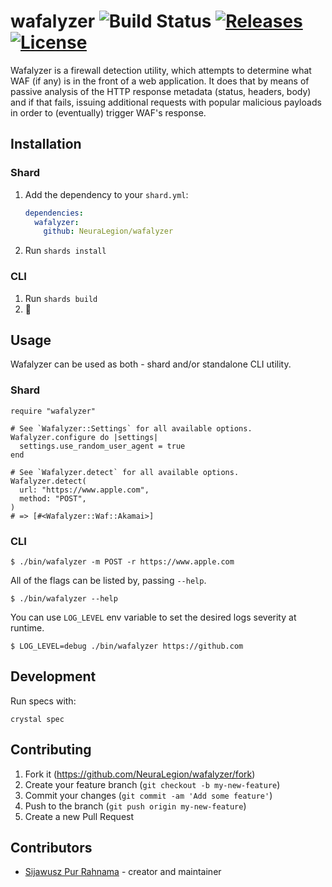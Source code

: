 # wafalyzer ![Build Status](https://github.com/NeuraLegion/wafalyzer/workflows/CI/badge.svg) [![Releases](https://img.shields.io/github/release/NeuraLegion/wafalyzer.svg)](https://github.com/NeuraLegion/wafalyzer/releases) [![License](https://img.shields.io/github/license/NeuraLegion/wafalyzer.svg)](https://github.com/NeuraLegion/wafalyzer/blob/master/LICENSE)

Wafalyzer is a firewall detection utility, which attempts to determine what WAF (if any) is in the front of a web application. It does that by means of passive analysis of the HTTP response metadata (status, headers, body) and if that fails, issuing additional requests with popular malicious payloads in order to (eventually) trigger WAF's response.

## Installation

### Shard

1. Add the dependency to your `shard.yml`:

   ```yaml
   dependencies:
     wafalyzer:
       github: NeuraLegion/wafalyzer
   ```

2. Run `shards install`

### CLI

1. Run `shards build`
2. 🐗

## Usage

Wafalyzer can be used as both - shard and/or standalone CLI utility.

### Shard

```crystal
require "wafalyzer"

# See `Wafalyzer::Settings` for all available options.
Wafalyzer.configure do |settings|
  settings.use_random_user_agent = true
end

# See `Wafalyzer.detect` for all available options.
Wafalyzer.detect(
  url: "https://www.apple.com",
  method: "POST",
)
# => [#<Wafalyzer::Waf::Akamai>]
```

### CLI

```console
$ ./bin/wafalyzer -m POST -r https://www.apple.com
```

All of the flags can be listed by, passing `--help`.

```console
$ ./bin/wafalyzer --help
```

You can use `LOG_LEVEL` env variable to set the desired
logs severity at runtime.

```console
$ LOG_LEVEL=debug ./bin/wafalyzer https://github.com
```

## Development

Run specs with:

```
crystal spec
```

## Contributing

1. Fork it (<https://github.com/NeuraLegion/wafalyzer/fork>)
2. Create your feature branch (`git checkout -b my-new-feature`)
3. Commit your changes (`git commit -am 'Add some feature'`)
4. Push to the branch (`git push origin my-new-feature`)
5. Create a new Pull Request

## Contributors

- [Sijawusz Pur Rahnama](https://github.com/Sija) - creator and maintainer
